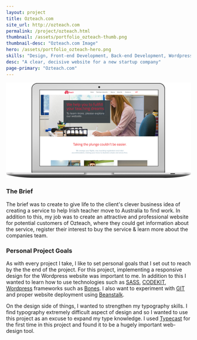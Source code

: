 ```yaml
---
layout: project
title: Ozteach.com
site_url: http://ozteach.com
permalink: /project/ozteach.html
thumbnail: /assets/portfolio_ozteach-thumb.png
thumbnail-desc: "Ozteach.com Image"
hero: /assets/portfolio_ozteach-hero.png
skills: "Design, Front-end Development, Back-end Development, Wordpress, UX, Content Strategy"
desc: "A clear, decisive website for a new startup company"
page-primary: "Ozteach.com"
---
```


<img src="/assets/portfolio_ozteach-macbook.png" alt="">


### The Brief

The brief was to create to give life to the client's clever business idea of creating a service to help Irish teacher move to Australia to find work. In addition to this, my job was to create an attractive and professional website for potential customers of Ozteach, where they could get information about the service, register their interest to buy the service & learn more about the companies team.

### Personal Project Goals

As with every project I take, I like to set personal goals that I set out to reach by the the end of the project. For this project, implementing a responsive design for the Wordpress website was important to me. In addition to this I wanted to learn how to use technologies such as [SASS](), [CODEKIT](), [Wordpress]() frameworks such as [Bones](). I also want to experiment with [GIT]() and proper website deployment using [Beanstalk](http://beanstalkapp.com/).

On the design side of things, I wanted to strengthen my typography skills. I find typography extremely difficult aspect of design and so I wanted to use this project as an excuse to expand my type knowledge. I used [Typecast]() for the first time in this project and found it to be a hugely important web-design tool.
